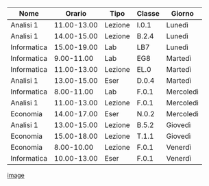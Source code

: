 
|Nome       |Orario     |Tipo   |Classe|Giorno   |
|-----------|-----------|-------|------|---------|
|Analisi 1  |11.00-13.00|Lezione|I.0.1 |Lunedì   |
|Analisi 1  |14.00-15.00|Lezione|B.2.4 |Lunedì   |
|Informatica|15.00-19.00|Lab    |LB7   |Lunedì   | 
|Informatica|9.00-11.00 |Lab    |EG8   |Martedì  |
|Informatica|11.00-13.00|Lezione|EL.0  |Martedì  |
|Analisi 1  |13.00-15.00|Eser   |D.0.4 |Martedì  |
|Informatica|8.00-11.00 |Lab    |F.0.1 |Mercoledì|
|Analisi 1  |11.00-13.00|Lezione|F.0.1 |Mercoledì|
|Economia   |14.00-17.00|Eser   |N.0.2 |Mercoledì|
|Analisi 1  |13.00-15.00|Lezione|B.5.2 |Giovedì  |
|Economia   |15.00-18.00|Lezione|T.1.1 |Giovedì  |
|Economia   |8.00-10.00 |Lezione|F.0.1 |Venerdì  |
|Informatica|10.00-13.00|Eser   |F.0.1 |Venerdì  |

[image](http://img69.imageshack.us/img69/3128/9lk3.jpg)
